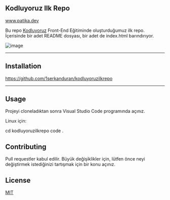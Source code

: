 ## Kodluyoruz Ilk Repo

www.patika.dev

Bu repo [Kodluyoruz](https://kodluyoruz.org/tr/kodluyoruz/) Front-End Eğitiminde oluşturduğumuz ilk repo. İçerisinde bir adet README dosyası, bir adet de index.html barındırıyor. 

![image](https://github.com/dogukankoc/kodluyoruzilkrepo/blob/main/Figure/Capture.PNG?raw=true)

--------------------------------------------------------------------------------------
## Installation

https://github.com/1serkanduran/kodluyoruzilkrepo

--------------------------------------------------------------------------------------

## Usage

Projeyi cloneladıktan sonra Visual Studio Code programında açınız.

Linux için:

cd kodluyoruzilkrepo code .

## Contributing

Pull requestler kabul edilir. Büyük değişiklikler için, lütfen önce neyi değiştirmek istediğinizi tartışmak için bir konu açınız.

## License

[MIT](https://choosealicense.com/licenses/mit/)
